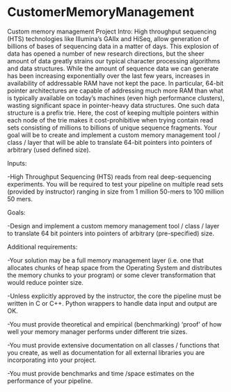 # CustomerMemoryManagement

Custom memory management
Project Intro:
High throughput sequencing (HTS) technologies like Illumina’s GAIIx and HiSeq, allow generation of billions of bases of sequencing data in a matter of days. This explosion of data has opened a number of new research directions, but the sheer amount of data greatly strains our typical character processing algorithms and data structures.  While the amount of sequence data we can generate has been increasing exponentially over the last few years, increases in availability of addressable RAM have not kept the pace. In particular, 64-bit pointer architectures are capable of addressing much more RAM than what is typically available on today’s machines (even high performance clusters), wasting significant space in pointer-heavy data structures. One such data structure is a prefix trie. Here, the cost of keeping multiple pointers within each node of the trie makes it cost-prohibitive when trying contain read sets consisting of millions to billions of unique sequence fragments. Your goal will be to create and implement a custom memory management tool / class / layer that will be able to translate 64-bit pointers into pointers of arbitrary (used defined size). 

Inputs:

-High Throughput Sequencing (HTS) reads from real deep-sequencing experiments. You will be required to test your pipeline on multiple read sets (provided by instructor) ranging in size from 1 million 50-mers to 100 million 50 mers.

Goals:

-Design and implement a custom memory management tool / class / layer to translate 64 bit pointers into pointers of arbitrary (pre-specified) size.

Additional requirements:

-Your solution may be a full memory management layer (i.e. one that allocates chunks of heap space from the Operating System and distributes the memory chunks to your program) or some clever transformation that would reduce pointer size.

-Unless explicitly approved by the instructor, the core the pipeline must be written in C or C++.  Python wrappers to handle data input and output are OK.

-You must provide theoretical and empirical (benchmarking) ‘proof’ of how well your memory manager performs under different trie sizes.

-You must provide extensive documentation on all classes / functions that you create, as well as documentation for all external libraries you are incorporating into your project.

-You must provide benchmarks and time /space estimates on the performance of your pipeline.
